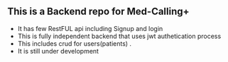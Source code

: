 ##  This is a Backend repo for Med-Calling+

- It has few RestFUL api including Signup and login
- This is fully independent backend that uses jwt authetication process
- This includes crud for users(patients) .
- It is still under development